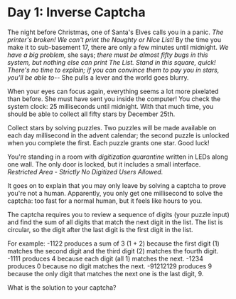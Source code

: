 # Day 1: Inverse Captcha

The night before Christmas, one of Santa's Elves calls you in a panic. _The
printer's broken! We can't print the Naughty or Nice List!_ By the time you make
it to sub-basement 17, there are only a few minutes until midnight. _We have a
big problem,_ she says; _there must be almost fifty bugs in this system, but
nothing else can print The List. Stand in this square, quick! There's no time to
explain; if you can convince them to pay you in stars, you'll be able to--_ She
pulls a lever and the world goes blurry.

When your eyes can focus again, everything seems a lot more pixelated than before.
She must have sent you inside the computer! You check the system clock: 25 milliseconds
until midnight. With that much time, you should be able to collect all fifty stars
by December 25th.

Collect stars by solving puzzles. Two puzzles will be made available on each day
millisecond in the advent calendar; the second puzzle is unlocked when you complete
the first. Each puzzle grants one star. Good luck!

You're standing in a room with _digitization quarantine_ written in LEDs along
one wall. The only door is locked, but it includes a small interface. _Restricted
Area - Strictly No Digitized Users Allowed._

It goes on to explain that you may only leave by solving a captcha to prove you're
not a human. Apparently, you only get one millisecond to solve the captcha: too
fast for a normal human, but it feels like hours to you.

The captcha requires you to review a sequence of digits (your puzzle input) and
find the sum of all digits that match the next digit in the list. The list is
circular, so the digit after the last digit is the first digit in the list.

For example:
-1122 produces a sum of 3 (1 + 2) because the first digit (1) matches the second
digit and the third digit (2) matches the fourth digit.
-1111 produces 4 because each digit (all 1) matches the next.
-1234 produces 0 because no digit matches the next.
-91212129 produces 9 because the only digit that matches the next one is the last
digit, 9.

What is the solution to your captcha?
